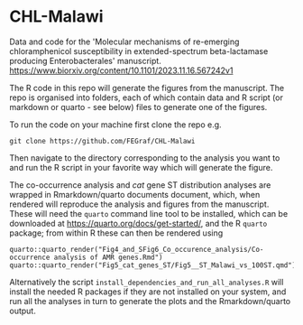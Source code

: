 # CHL-Malawi

Data and code for the 'Molecular mechanisms of re-emerging chloramphenicol
susceptibility in extended-spectrum beta-lactamase producing Enterobacterales'
manuscript. <https://www.biorxiv.org/content/10.1101/2023.11.16.567242v1>

The R code in this repo will generate the figures from the manuscript. The repo
is organised into folders, each of which contain data and R script (or markdown
or quarto - see below) files to generate one of the figures. 

To run the code on your machine first clone the repo e.g.

```
git clone https://github.com/FEGraf/CHL-Malawi
```

Then navigate to the directory corresponding to the analysis you want to and run
the R script in your favorite way which will generate the figure.

The co-occurrence analysis and *cat* gene ST distribution analyses are wrapped in
Rmarkdown/quarto documents document, which, when rendered will reproduce the
analysis and figures from the manuscript. These will need the `quarto` command
line tool to be installed, which can be downloaded at
<https://quarto.org/docs/get-started/>, and the R `quarto` package; from within
R these can then be rendered using

```
quarto::quarto_render("Fig4_and_SFig6_Co_occurence_analysis/Co-occurrence analysis of AMR genes.Rmd")
quarto::quarto_render("Fig5_cat_genes_ST/Fig5__ST_Malawi_vs_100ST.qmd")
```

Alternatively the script `install_dependencies_and_run_all_analyses.R` will
install the needed R packages if they are not installed on your system, and run
all the analyses in turn to generate the plots and the Rmarkdown/quarto output.


